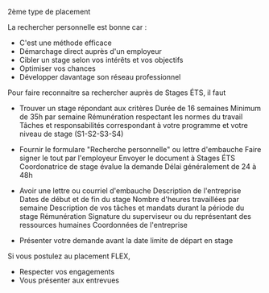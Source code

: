 2ème type de placement

La rechercher personnelle est bonne car : 
-  C'est une méthode efficace
-  Démarchage direct auprès d'un employeur
-  Cibler un stage selon vos intérêts et vos objectifs
-  Optimiser vos chances
-  Développer davantage son réseau professionnel

Pour faire reconnaitre sa rechercher auprès de Stages ÉTS, il faut

- Trouver un stage répondant aux critères
	Durée de 16 semaines
	Minimum de 35h par semaine
	Rémunération respectant les normes du travail
	Tâches et responsabilités correspondant à votre programme et votre niveau de stage (S1-S2-S3-S4)

-  Fournir le formulare "Recherche personnelle" ou lettre d'embauche
	Faire signer le tout par l'employeur
	Envoyer le document à Stages ÉTS
	Coordonatrice de stage évalue la demande
	Délai généralement de 24 à 48h

-  Avoir une lettre ou courriel d'embauche
	Description de l'entreprise
	Dates de début et de fin du stage
	Nombre d'heures travaillées par semaine
	Description de vos tâches et mandats durant la période du stage
	Rémunération
	Signature du superviseur ou du représentant des ressources humaines
	Coordonnées de l'entreprise

-  Présenter votre demande avant la date limite de départ en stage

Si vous postulez au placement FLEX,
-  Respecter vos engagements
-  Vous présenter aux entrevues